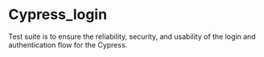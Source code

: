 # Cypress_login
Test suite is to ensure the reliability, security, and usability of the login and authentication flow for the Cypress.
